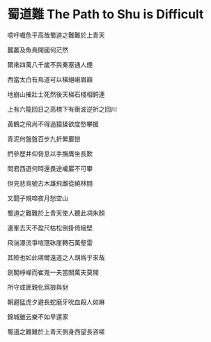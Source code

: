 # 蜀道難 The Path to Shu is Difficult

噫吁嚱危乎高哉蜀道之難難於上青天

蠶叢及魚鳧開國何茫然

爾來四萬八千歲不與秦塞通人煙

西當太白有鳥道可以橫絕峨眉巔

地崩山摧壯士死然後天梯石棧相鉤連

上有六龍回日之高標下有衝波逆折之回川

黃鶴之飛尚不得過猿猱欲度愁攀援

青泥何盤盤百步九折縈巖巒

捫參歷井仰脅息以手撫膺坐長歎

問君西遊何時還畏途巉巖不可攀

但見悲鳥號古木雄飛雌從繞林間

又聞子規啼夜月愁空山

蜀道之難難於上青天使人聽此凋朱顏

連峯去天不盈尺枯松倒掛倚絕壁

飛湍瀑流爭喧豗砯崖轉石萬壑雷

其險也如此嗟爾遠道之人胡爲乎來哉

劍閣崢嶸而崔嵬一夫當關萬夫莫開

所守或匪親化爲狼與豺

朝避猛虎夕避長蛇磨牙吮血殺人如麻

錦城雖云樂不如早還家

蜀道之難難於上青天側身西望長咨嗟
